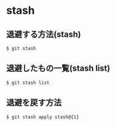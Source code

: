 # stash
## 退避する方法(stash)
```
$ git stash
```

## 退避したもの一覧(stash list)
```
$ git stash list
```

## 退避を戻す方法
```
$ git stash apply stash@{1}
```
